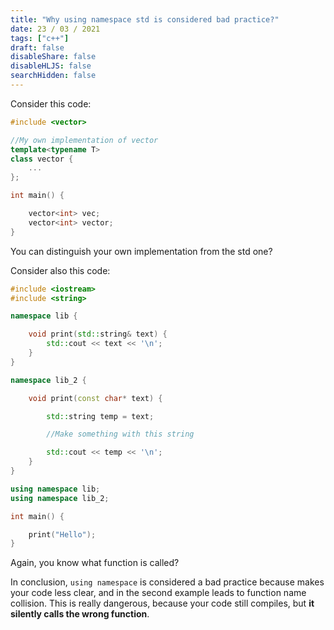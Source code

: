 ```yaml
---
title: "Why using namespace std is considered bad practice?"
date: 23 / 03 / 2021
tags: ["c++"]
draft: false
disableShare: false
disableHLJS: false
searchHidden: false
---
```


Consider this code:

```cpp
#include <vector>

//My own implementation of vector
template<typename T>
class vector {
    ...
};

int main() {

    vector<int> vec;
    vector<int> vector;
}
```

You can distinguish your own implementation from the std one?

Consider also this code:

```cpp
#include <iostream>
#include <string>

namespace lib {

    void print(std::string& text) {
        std::cout << text << '\n';
    }
}

namespace lib_2 {

    void print(const char* text) {

        std::string temp = text;

        //Make something with this string

        std::cout << temp << '\n';
    }
}

using namespace lib;
using namespace lib_2;

int main() {

    print("Hello");
}
```

Again, you know what function is called?

In conclusion, ```using namespace``` is considered a bad practice because makes your code less clear, and in the second example leads to function name collision. This is really dangerous, because your code still compiles, but **it silently calls the wrong function**. 


